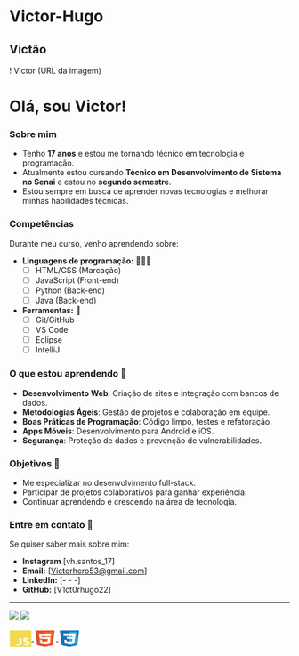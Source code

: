 # Victor-Hugo
## Victão

! Victor (URL da imagem)

# Olá, sou Victor! 

### Sobre mim 

- Tenho **17 anos** e estou me tornando técnico em tecnologia e programação.
- Atualmente estou cursando **Técnico em Desenvolvimento de Sistema no Senai** e estou no **segundo semestre**.
- Estou sempre em busca de aprender novas tecnologias e melhorar minhas habilidades técnicas.

### Competências

Durante meu curso, venho aprendendo sobre:

- **Linguagens de programação:** 🧑🏽‍💻
  - [ ] HTML/CSS (Marcação)
  - [ ] JavaScript (Front-end)
  - [ ] Python (Back-end)
  - [ ] Java (Back-end)
- **Ferramentas:** 🔧
  - [ ] Git/GitHub
  - [ ] VS Code
  - [ ] Eclipse
  - [ ] IntelliJ
  
### O que estou aprendendo 📖

- **Desenvolvimento Web**: Criação de sites e integração com bancos de dados.
- **Metodologias Ágeis**: Gestão de projetos e colaboração em equipe.
- **Boas Práticas de Programação**: Código limpo, testes e refatoração.
- **Apps Móveis**: Desenvolvimento para Android e iOS.
- **Segurança**: Proteção de dados e prevenção de vulnerabilidades.
### Objetivos 🎯

- Me especializar no desenvolvimento full-stack.
- Participar de projetos colaborativos para ganhar experiência.
- Continuar aprendendo e crescendo na área de tecnologia.

### Entre em contato 📲

Se quiser saber mais sobre mim:

- **Instagram** [vh.santos_17]
- **Email:** [Victorhero53@gmail.com]
- **LinkedIn:** [- - -]
- **GitHub:** [V1ct0rhugo22]

---

 <div>
   <a href="https://github.com/V1ct0rhugo22">
   <img height="180em" src="https://github-readme-stats.vercel.app/api?username=V1ct0rhugo22&show_icons=true&theme=tokyonight&include_all_commits=true&count_private=true"/>
   <img height="180em" src="https://github-readme-stats.vercel.app/api/top-langs/?username=V1ct0rhugo22&layout=compact&langs_count=6&theme=tokyonight"/>
</div>
    
<div style="display: inline_block"><br>
  <img align="center" alt="Js" height="30" width="40" src="https://raw.githubusercontent.com/devicons/devicon/master/icons/javascript/javascript-plain.svg">
  <img align="center" alt="HTML" height="30" width="40" src="https://raw.githubusercontent.com/devicons/devicon/master/icons/html5/html5-original.svg">
  <img align="center" alt="CSS" height="30" width="40" src="https://raw.githubusercontent.com/devicons/devicon/master/icons/css3/css3-original.svg">
</div>



